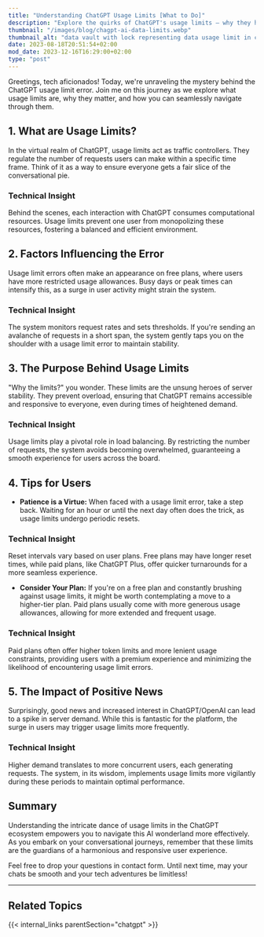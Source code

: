 ```yaml
---
title: "Understanding ChatGPT Usage Limits [What to Do]"
description: "Explore the quirks of ChatGPT's usage limits – why they happen, when to expect them, and smart tips for a smoother chat experience. 🚀✨"
thumbnail: "/images/blog/chagpt-ai-data-limits.webp"
thumbnail_alt: "data vault with lock representing data usage limit in chatGPT and AI"
date: 2023-08-18T20:51:54+02:00
mod_date: 2023-12-16T16:29:00+02:00
type: "post"
---
```

Greetings, tech aficionados! Today, we're unraveling the mystery behind the ChatGPT usage limit error. Join me on this journey as we explore what usage limits are, why they matter, and how you can seamlessly navigate through them.

## 1. What are Usage Limits?
In the virtual realm of ChatGPT, usage limits act as traffic controllers. They regulate the number of requests users can make within a specific time frame. Think of it as a way to ensure everyone gets a fair slice of the conversational pie.

### Technical Insight
Behind the scenes, each interaction with ChatGPT consumes computational resources. Usage limits prevent one user from monopolizing these resources, fostering a balanced and efficient environment.

## 2. Factors Influencing the Error
Usage limit errors often make an appearance on free plans, where users have more restricted usage allowances. Busy days or peak times can intensify this, as a surge in user activity might strain the system.

### Technical Insight
The system monitors request rates and sets thresholds. If you're sending an avalanche of requests in a short span, the system gently taps you on the shoulder with a usage limit error to maintain stability.

## 3. The Purpose Behind Usage Limits
"Why the limits?" you wonder. These limits are the unsung heroes of server stability. They prevent overload, ensuring that ChatGPT remains accessible and responsive to everyone, even during times of heightened demand.

### Technical Insight
Usage limits play a pivotal role in load balancing. By restricting the number of requests, the system avoids becoming overwhelmed, guaranteeing a smooth experience for users across the board.

## 4. Tips for Users
- **Patience is a Virtue:** When faced with a usage limit error, take a step back. Waiting for an hour or until the next day often does the trick, as usage limits undergo periodic resets.

### Technical Insight
Reset intervals vary based on user plans. Free plans may have longer reset times, while paid plans, like ChatGPT Plus, offer quicker turnarounds for a more seamless experience.

- **Consider Your Plan:** If you're on a free plan and constantly brushing against usage limits, it might be worth contemplating a move to a higher-tier plan. Paid plans usually come with more generous usage allowances, allowing for more extended and frequent usage.

### Technical Insight
Paid plans often offer higher token limits and more lenient usage constraints, providing users with a premium experience and minimizing the likelihood of encountering usage limit errors.

## 5. The Impact of Positive News
Surprisingly, good news and increased interest in ChatGPT/OpenAI can lead to a spike in server demand. While this is fantastic for the platform, the surge in users may trigger usage limits more frequently.

### Technical Insight
Higher demand translates to more concurrent users, each generating requests. The system, in its wisdom, implements usage limits more vigilantly during these periods to maintain optimal performance.

## Summary
Understanding the intricate dance of usage limits in the ChatGPT ecosystem empowers you to navigate this AI wonderland more effectively. As you embark on your conversational journeys, remember that these limits are the guardians of a harmonious and responsive user experience.

Feel free to drop your questions in contact form. Until next time, may your chats be smooth and your tech adventures be limitless!


***
## Related Topics

{{< internal_links parentSection="chatgpt" >}}
